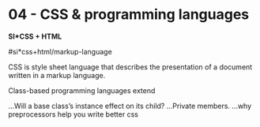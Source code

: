 # 04 - CSS & programming languages

**SI*CSS + HTML**

#si*css+html/markup-language

CSS is style sheet language that describes the presentation of a document written in a markup language.

Class-based programming languages extend 

...Will a base class’s instance effect on its child?
...Private members.
...why preprocessors help you write better css
